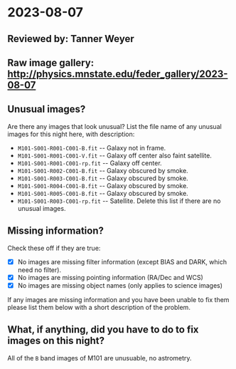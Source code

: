 # 2023-08-07

## Reviewed by:   Tanner Weyer

## Raw image gallery: http://physics.mnstate.edu/feder_gallery/2023-08-07

## Unusual images?

Are there any images that look unusual? List the file name of any unusual images for this night here, with description:

+ `M101-S001-R001-C001-B.fit` -- Galaxy not in frame.
+ `M101-S001-R001-C001-V.fit` -- Galaxy off center also faint satellite.
+ `M101-S001-R001-C001-rp.fit` -- Galaxy off center.
+ `M101-S001-R002-C001-B.fit` -- Galaxy obscured by smoke.
+ `M101-S001-R003-C001-B.fit` -- Galaxy obscured by smoke.
+ `M101-S001-R004-C001-B.fit` -- Galaxy obscured by smoke.
+ `M101-S001-R005-C001-B.fit` -- Galaxy obscured by smoke.
+ `M101-S001-R003-C001-rp.fit` -- Satellite. 
Delete this list if there are no unusual images.

## Missing information?

Check these off if they are true:

- [X] No images are missing filter information (except BIAS and DARK, which need no  filter).
- [X] No images are missing pointing information (RA/Dec and WCS)
- [X] No images are missing object names (only applies to science images)

If any images are missing information and you have been unable to fix them please list
them below with a short description of the problem.

## What, if anything, did you have to do to fix images on this night?

All of the `B` band images of M101 are unusuable, no astrometry.
